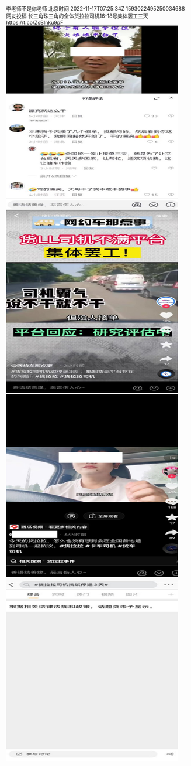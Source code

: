 李老师不是你老师 北京时间 2022-11-17T07:25:34Z 1593022495250034688<br>网友投稿
长三角珠三角的全体货拉拉司机16-18号集体罢工三天 https://t.co/ZsBInku9pF<br><img src='/temp/image/2022/o-Month-11/1593022495250034688_0.jpg' width='470' height='500'><img src='/temp/image/2022/o-Month-11/1593022495250034688_1.jpg' width='470' height='500'><img src='/temp/image/2022/o-Month-11/1593022495250034688_2.jpg' width='470' height='500'><img src='/temp/image/2022/o-Month-11/1593022495250034688_3.jpg' width='470' height='500'><br><br>